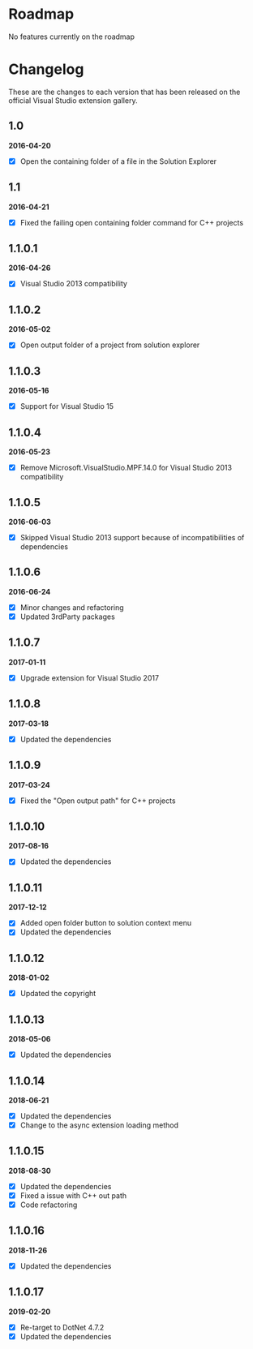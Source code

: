 # Roadmap

No features currently on the roadmap

# Changelog

These are the changes to each version that has been released
on the official Visual Studio extension gallery.

## 1.0

**2016-04-20**

- [x] Open the containing folder of a file in the Solution Explorer

## 1.1

**2016-04-21**

- [x] Fixed the failing open containing folder command for C++ projects

## 1.1.0.1

**2016-04-26**

- [x] Visual Studio 2013 compatibility

## 1.1.0.2

**2016-05-02**

- [x] Open output folder of a project from solution explorer

## 1.1.0.3

**2016-05-16**

- [x] Support for Visual Studio 15 

## 1.1.0.4

**2016-05-23**

- [x] Remove Microsoft.VisualStudio.MPF.14.0 for Visual Studio 2013 compatibility

## 1.1.0.5

**2016-06-03**

- [x] Skipped Visual Studio 2013 support because of incompatibilities of dependencies

## 1.1.0.6

**2016-06-24**

- [x] Minor changes and refactoring
- [x] Updated 3rdParty packages

## 1.1.0.7

**2017-01-11**

- [x] Upgrade extension for Visual Studio 2017

## 1.1.0.8

**2017-03-18**

- [x] Updated the dependencies

## 1.1.0.9

**2017-03-24**

- [x] Fixed the "Open output path" for C++ projects

## 1.1.0.10

**2017-08-16**

- [x] Updated the dependencies

## 1.1.0.11

**2017-12-12**

- [x] Added open folder button to solution context menu
- [x] Updated the dependencies

## 1.1.0.12

**2018-01-02**

- [x] Updated the copyright

## 1.1.0.13

**2018-05-06**

- [x] Updated the dependencies

## 1.1.0.14

**2018-06-21**

- [x] Updated the dependencies
- [x] Change to the async extension loading method

## 1.1.0.15

**2018-08-30**

- [x] Updated the dependencies
- [x] Fixed a issue with C++ out path
- [x] Code refactoring

## 1.1.0.16

**2018-11-26**

- [x] Updated the dependencies

## 1.1.0.17

**2019-02-20**

- [x] Re-target to DotNet 4.7.2
- [x] Updated the dependencies
